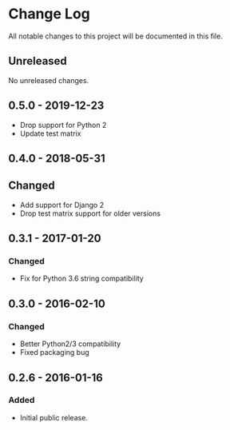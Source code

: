 # Change Log
All notable changes to this project will be documented in this file.

## Unreleased
No unreleased changes.

## 0.5.0 - 2019-12-23
- Drop support for Python 2
- Update test matrix

## 0.4.0 - 2018-05-31
## Changed
- Add support for Django 2
- Drop test matrix support for older versions

## 0.3.1 - 2017-01-20
### Changed
- Fix for Python 3.6 string compatibility

## 0.3.0 - 2016-02-10
### Changed
- Better Python2/3 compatibility
- Fixed packaging bug

## 0.2.6 - 2016-01-16
### Added
- Initial public release.
